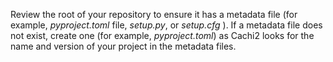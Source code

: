 Review the root of your repository to ensure it has a metadata file (for example, *pyproject.toml* file, *setup.py*, or *setup.cfg* ). If a metadata file does not exist, create one (for example, *pyproject.toml*) as Cachi2 looks for the name and version of your project in the metadata files.

